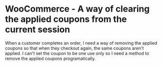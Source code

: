 
# WooCommerce - A way of clearing the applied coupons from the current session

When a customer completes an order, I need a way of removing the applied coupons so that when they checkout again, the same coupons aren't applied.
I can't set the coupon to be one use only so I need a method to remove the applied coupons programatically.

        